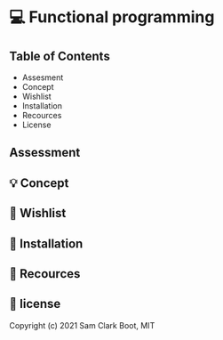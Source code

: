 # :computer: Functional programming

## Table of Contents
* Assesment
* Concept
* Wishlist
* Installation
* Recources
* License

## Assessment

## :bulb: Concept

## :memo: Wishlist

## :wrench: Installation

## :mag_right: Recources

## :bookmark: license 
Copyright (c) 2021 Sam Clark Boot, MIT



